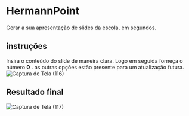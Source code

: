 # HermannPoint
Gerar a sua apresentação de slides da escola, em segundos.

## instruções
Insira o conteúdo do slide de maneira clara. Logo em seguida forneça o número **0** . as outras opções estão presente para um atualização futura.
![Captura de Tela (116)](https://user-images.githubusercontent.com/67235201/105851328-afeffe80-5fc1-11eb-8cb9-4159f5ae693e.png)
## Resultado final
![Captura de Tela (117)](https://user-images.githubusercontent.com/67235201/105851601-137a2c00-5fc2-11eb-8444-9bb6ea4fa3d2.png)



